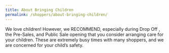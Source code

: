 ```yaml
---
title: About Bringing Children
permalink: /shoppers/about-bringing-children/
---
```


We love children! However, we RECOMMEND, especially during Drop Off , the Pre-Sales, and Public Sale opening that you consider arranging care for your children. These are extremely busy times with many shoppers, and we are concerned for your child’s safety.
